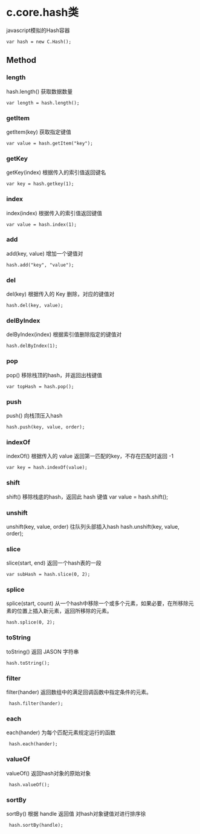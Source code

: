 # c.core.hash类

javascript模拟的Hash容器

    var hash = new C.Hash();

## Method

### length
hash.length()
获取数据数量

    var length = hash.length();

### getItem
getItem(key)
获取指定键值

    var value = hash.getItem("key");

### getKey
getKey(index)
 根据传入的索引值返回键名

    var key = hash.getkey(1);

### index
index(index)
根据传入的索引值返回键值

    var value = hash.index(1);

### add
add(key, value)
增加一个键值对

    hash.add("key", "value");

### del
del(key)
根据传入的 Key 删除，对应的键值对

    hash.del(key, value);

###  delByIndex
delByIndex(index)
根据索引值删除指定的键值对

    hash.delByIndex(1);

### pop
pop()
移除栈顶的hash，并返回出栈键值

    var topHash = hash.pop();

### push
push()
向栈顶压入hash

    hash.push(key, value, order);

### indexOf
indexOf()
根据传入的 value 返回第一匹配的key，不存在匹配时返回 -1

    var key = hash.indexOf(value);


### shift
shift()
移除栈底的hash，返回此 hash 键值
    var value = hash.shift();


### unshift
unshift(key, value, order)
往队列头部插入hash
    hash.unshift(key, value, order);


### slice
slice(start, end)
返回一个hash表的一段

    var subHash = hash.slice(0, 2);

### splice
splice(start, count)
从一个hash中移除一个或多个元素，如果必要，在所移除元素的位置上插入新元素，返回所移除的元素。

    hash.splice(0, 2);

### toString
toString()
返回 JASON 字符串

    hash.toString();

### filter
filter(hander)
返回数组中的满足回调函数中指定条件的元素。


     hash.filter(hander);

### each
each(hander)
为每个匹配元素规定运行的函数

     hash.each(hander);

### valueOf
valueOf()
返回hash对象的原始对象

     hash.valueOf();


### sortBy
sortBy()
根据 handle 返回值 对hash对象键值对进行排序徐

     hash.sortBy(handle);     